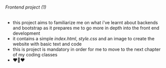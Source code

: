 ###### Frontend project (1)
- this project aims to familiarize me on what i've learnt about backends and bootstrap as it prepares me to go more in depth into the front end development
- it contains a simple _index.html_, _style.css_ and an image to create the website with basic text and code
- this is project is mandatory in order for me to move to the next chapter of my coding classes
- ❤️🫶❤️
